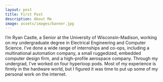 ```yaml
---
layout: post
title: First Post
description: About Me
image: assets/images/banner.jpg
---
```


I’m Ryan Castle, a Senior at the University of Wisconsin-Madison, working on my undergraduate degree in Electrical Engineering and Computer Science. I’ve done a wide range of internships and co-ops, including a multinational automation company, a small ruggedized, embedded computer design firm, and a high-profile aerospace company. Through my undergrad, I’ve worked on four hyperloop pods. Most of my experience is firmly in the hardware world, but I figured it was time to put up some of my personal work on the internet.


